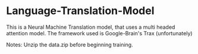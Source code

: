 # Language-Translation-Model

This is a Neural Machine Translation model, that uses a multi headed attention model. 
The framework used is Google-Brain's Trax (unfortunately)

Notes:
Unzip the data.zip before beginning training.
